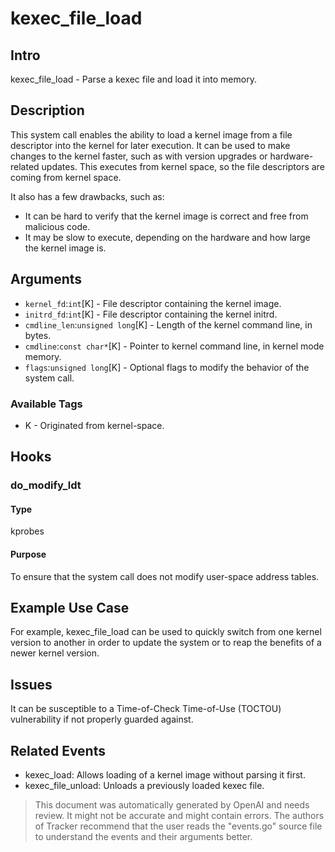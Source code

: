 
# kexec_file_load

## Intro
kexec_file_load - Parse a kexec file and load it into memory.

## Description
This system call enables the ability to load a kernel image from a file descriptor into the kernel for later execution. It can be used to make changes to the kernel faster, such as with version upgrades or hardware-related updates. This executes from kernel space, so the file descriptors are coming from kernel space.

It also has a few drawbacks, such as:
* It can be hard to verify that the kernel image is correct and free from malicious code. 
* It may be slow to execute, depending on the hardware and how large the kernel image is.

## Arguments
* `kernel_fd`:`int`[K] - File descriptor containing the kernel image.
* `initrd_fd`:`int`[K] - File descriptor containing the kernel initrd.
* `cmdline_len`:`unsigned long`[K] - Length of the kernel command line, in bytes.
* `cmdline`:`const char*`[K] - Pointer to kernel command line, in kernel mode memory.
* `flags`:`unsigned long`[K] - Optional flags to modify the behavior of the system call.

### Available Tags
* K - Originated from kernel-space.

## Hooks
### do_modify_ldt
#### Type
kprobes
#### Purpose
To ensure that the system call does not modify user-space address tables. 

## Example Use Case
For example, kexec_file_load can be used to quickly switch from one kernel version to another in order to update the system or to reap the benefits of a newer kernel version.

## Issues
It can be susceptible to a Time-of-Check Time-of-Use (TOCTOU) vulnerability if not properly guarded against.

## Related Events
* kexec_load: Allows loading of a kernel image without parsing it first.
* kexec_file_unload: Unloads a previously loaded kexec file.

> This document was automatically generated by OpenAI and needs review. It might
> not be accurate and might contain errors. The authors of Tracker recommend that
> the user reads the "events.go" source file to understand the events and their
> arguments better.
